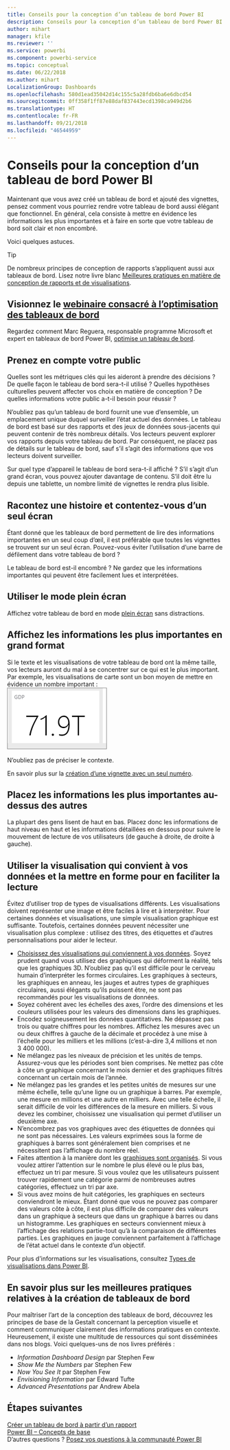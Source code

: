 ```yaml
---
title: Conseils pour la conception d’un tableau de bord Power BI
description: Conseils pour la conception d’un tableau de bord Power BI
author: mihart
manager: kfile
ms.reviewer: ''
ms.service: powerbi
ms.component: powerbi-service
ms.topic: conceptual
ms.date: 06/22/2018
ms.author: mihart
LocalizationGroup: Dashboards
ms.openlocfilehash: 580d1ead35042d14c155c5a28fdb6ba6e6dbcd54
ms.sourcegitcommit: 0ff358f1ff87e88daf837443ecd1398ca949d2b6
ms.translationtype: HT
ms.contentlocale: fr-FR
ms.lasthandoff: 09/21/2018
ms.locfileid: "46544959"
---
```

# <a name="tips-for-designing-a-great-power-bi-dashboard"></a>Conseils pour la conception d’un tableau de bord Power BI
Maintenant que vous avez créé un tableau de bord et ajouté des vignettes, pensez comment vous pourriez rendre votre tableau de bord aussi élégant que fonctionnel. En général, cela consiste à mettre en évidence les informations les plus importantes et à faire en sorte que votre tableau de bord soit clair et non encombré.

Voici quelques astuces.

> [!TIP]
> De nombreux principes de conception de rapports s’appliquent aussi aux tableaux de bord.  Lisez notre livre blanc [Meilleures pratiques en matière de conception de rapports et de visualisations](visuals/power-bi-visualization-best-practices.md).
>
>

## <a name="watch-the-dashboard-makeover-webinarhttpsinfomicrosoftcomco-powerbi-wbnr-fy16-05may-12-dashboard-makeover-registrationhtml"></a>Visionnez le [webinaire consacré à l’optimisation des tableaux de bord](https://info.microsoft.com/CO-PowerBI-WBNR-FY16-05May-12-Dashboard-Makeover-Registration.html)
Regardez comment Marc Reguera, responsable programme Microsoft et expert en tableaux de bord Power BI, [optimise un tableau de bord](https://info.microsoft.com/CO-PowerBI-WBNR-FY16-05May-12-Dashboard-Makeover-Registration.html).

## <a name="consider-your-audience"></a>Prenez en compte votre public
Quelles sont les métriques clés qui les aideront à prendre des décisions ? De quelle façon le tableau de bord sera-t-il utilisé ? Quelles hypothèses culturelles peuvent affecter vos choix en matière de conception ? De quelles informations votre public a-t-il besoin pour réussir ?

N’oubliez pas qu’un tableau de bord fournit une vue d’ensemble, un emplacement unique duquel surveiller l’état actuel des données. Le tableau de bord est basé sur des rapports et des jeux de données sous-jacents qui peuvent contenir de très nombreux détails. Vos lecteurs peuvent explorer vos rapports depuis votre tableau de bord. Par conséquent, ne placez pas de détails sur le tableau de bord, sauf s’il s’agit des informations que vos lecteurs doivent surveiller.

Sur quel type d’appareil le tableau de bord sera-t-il affiché ? S’il s’agit d’un grand écran, vous pouvez ajouter davantage de contenu. S’il doit être lu depuis une tablette, un nombre limité de vignettes le rendra plus lisible.

## <a name="tell-a-story-and-keep-it-to-one-screen"></a>Racontez une histoire et contentez-vous d’un seul écran
Étant donné que les tableaux de bord permettent de lire des informations importantes en un seul coup d’œil, il est préférable que toutes les vignettes se trouvent sur un seul écran. Pouvez-vous éviter l’utilisation d’une barre de défilement dans votre tableau de bord ?

Le tableau de bord est-il encombré ?  Ne gardez que les informations importantes qui peuvent être facilement lues et interprétées.

## <a name="make-use-of-full-screen-mode"></a>Utiliser le mode plein écran
Affichez votre tableau de bord en mode [plein écran](service-fullscreen-mode.md) sans distractions.

## <a name="make-the-most-important-information-biggest"></a>Affichez les informations les plus importantes en grand format
Si le texte et les visualisations de votre tableau de bord ont la même taille, vos lecteurs auront du mal à se concentrer sur ce qui est le plus important. Par exemple, les visualisations de carte sont un bon moyen de mettre en évidence un nombre important :  
![Visualisation de carte](media/service-dashboards-design-tips/pbi_card.png)

N’oubliez pas de préciser le contexte.  

En savoir plus sur la [création d’une vignette avec un seul numéro](visuals/power-bi-visualization-card.md).

## <a name="put-the-most-important-information-in-the-upper-corner"></a>Placez les informations les plus importantes au-dessus des autres
La plupart des gens lisent de haut en bas. Placez donc les informations de haut niveau en haut et les informations détaillées en dessous pour suivre le mouvement de lecture de vos utilisateurs (de gauche à droite, de droite à gauche).

## <a name="use-the-right-visualization-for-the-data-and-format-it-for-easy-reading"></a>Utiliser la visualisation qui convient à vos données et la mettre en forme pour en faciliter la lecture
Évitez d’utiliser trop de types de visualisations différents.  Les visualisations doivent représenter une image et être faciles à lire et à interpréter.  Pour certaines données et visualisations, une simple visualisation graphique est suffisante. Toutefois, certaines données peuvent nécessiter une visualisation plus complexe : utilisez des titres, des étiquettes et d’autres personnalisations pour aider le lecteur.  

* [Choisissez des visualisations qui conviennent à vos données](https://www.youtube.com/watch?v=-tdkUYrzrio). Soyez prudent quand vous utilisez des graphiques qui déforment la réalité, tels que les graphiques 3D. N’oubliez pas qu’il est difficile pour le cerveau humain d’interpréter les formes circulaires. Les graphiques à secteurs, les graphiques en anneau, les jauges et autres types de graphiques circulaires, aussi élégants qu’ils puissent être, ne sont pas recommandés pour les visualisations de données.
* Soyez cohérent avec les échelles des axes, l’ordre des dimensions et les couleurs utilisées pour les valeurs des dimensions dans les graphiques.
* Encodez soigneusement les données quantitatives. Ne dépassez pas trois ou quatre chiffres pour les nombres. Affichez les mesures avec un ou deux chiffres à gauche de la décimale et procédez à une mise à l’échelle pour les milliers et les millions (c’est-à-dire 3,4 millions et non 3 400 000).
* Ne mélangez pas les niveaux de précision et les unités de temps. Assurez-vous que les périodes sont bien comprises.  Ne mettez pas côte à côte un graphique concernant le mois dernier et des graphiques filtrés concernant un certain mois de l’année.
* Ne mélangez pas les grandes et les petites unités de mesures sur une même échelle, telle qu’une ligne ou un graphique à barres.  Par exemple, une mesure en millions et une autre en milliers.  Avec une telle échelle, il serait difficile de voir les différences de la mesure en milliers.  Si vous devez les combiner, choisissez une visualisation qui permet d’utiliser un deuxième axe.
* N’encombrez pas vos graphiques avec des étiquettes de données qui ne sont pas nécessaires. Les valeurs exprimées sous la forme de graphiques à barres sont généralement bien comprises et ne nécessitent pas l’affichage du nombre réel.
* Faites attention à la manière dont les [graphiques sont organisés](consumer/end-user-change-sort.md).  Si vous voulez attirer l’attention sur le nombre le plus élevé ou le plus bas, effectuez un tri par mesure.  Si vous voulez que les utilisateurs puissent trouver rapidement une catégorie parmi de nombreuses autres catégories, effectuez un tri par axe.  
* Si vous avez moins de huit catégories, les graphiques en secteurs conviendront le mieux. Étant donné que vous ne pouvez pas comparer des valeurs côte à côte, il est plus difficile de comparer des valeurs dans un graphique à secteurs que dans un graphique à barres ou dans un histogramme. Les graphiques en secteurs conviennent mieux à l’affichage des relations partie-tout qu’à la comparaison de différentes parties. Les graphiques en jauge conviennent parfaitement à l’affichage de l’état actuel dans le contexte d’un objectif.

Pour plus d’informations sur les visualisations, consultez [Types de visualisations dans Power BI](visuals/power-bi-visualization-types-for-reports-and-q-and-a.md).  

## <a name="learning-more-about-best-practice-dashboard-design"></a>En savoir plus sur les meilleures pratiques relatives à la création de tableaux de bord
Pour maîtriser l’art de la conception des tableaux de bord, découvrez les principes de base de la Gestalt concernant la perception visuelle et comment communiquer clairement des informations pratiques en contexte. Heureusement, il existe une multitude de ressources qui sont disséminées dans nos blogs. Voici quelques-uns de nos livres préférés :

* *Information Dashboard Design* par Stephen Few  
* *Show Me the Numbers* par Stephen Few  
* *Now You See It* par Stephen Few  
* *Envisioning Information* par Edward Tufte  
* *Advanced Presentations* par Andrew Abela   

## <a name="next-steps"></a>Étapes suivantes
[Créer un tableau de bord à partir d’un rapport](service-dashboard-create.md)  
[Power BI – Concepts de base](consumer/end-user-basic-concepts.md)  
D’autres questions ? [Posez vos questions à la communauté Power BI](http://community.powerbi.com/)
